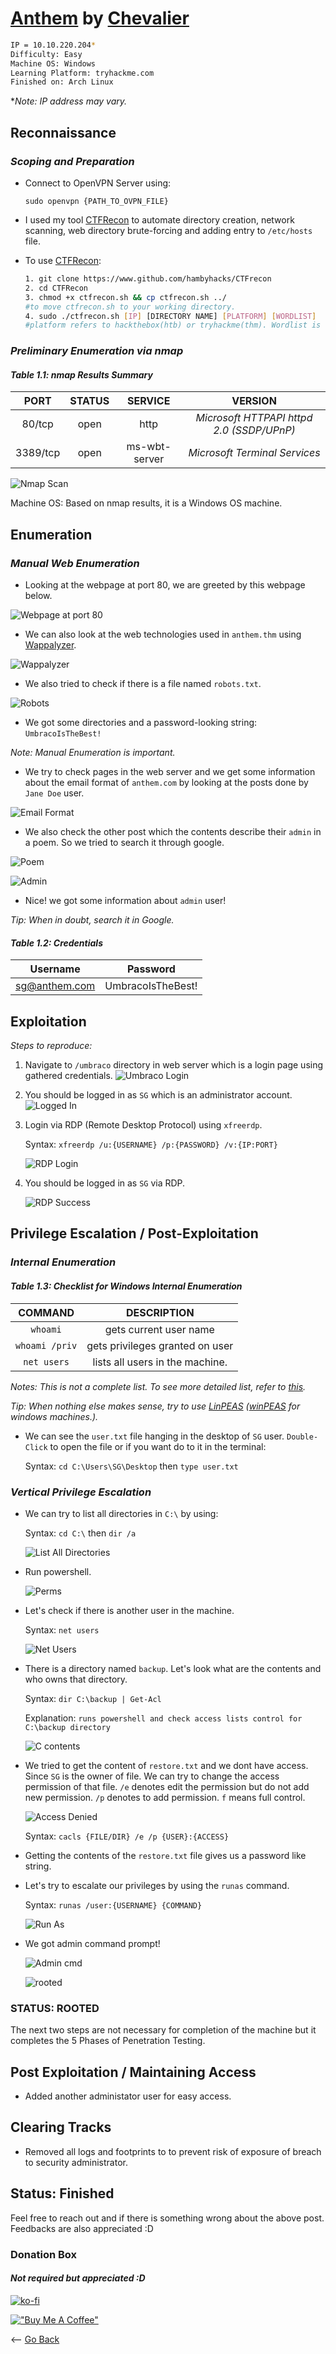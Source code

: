 # [Anthem](https://tryhackme.com/room/anthem) by [Chevalier](https://tryhackme.com/p/Chevalier)

```bash
IP = 10.10.220.204*
Difficulty: Easy 
Machine OS: Windows
Learning Platform: tryhackme.com
Finished on: Arch Linux
```

**Note: IP address may vary.*

## **Reconnaissance**

### *Scoping and Preparation*

* Connect to OpenVPN Server using:

    ``sudo openvpn {PATH_TO_OVPN_FILE}``

* I used my tool [CTFRecon](https://www.github.com/hambyhacks/CTFRecon) to automate directory creation, network scanning, web directory brute-forcing and adding entry to `/etc/hosts` file.

* To use [CTFRecon](https://www.github.com/hambyhacks/CTFRecon):

    ```bash
    1. git clone https://www.github.com/hambyhacks/CTFrecon
    2. cd CTFRecon
    3. chmod +x ctfrecon.sh && cp ctfrecon.sh ../ 
    #to move ctfrecon.sh to your working directory.
    4. sudo ./ctfrecon.sh [IP] [DIRECTORY NAME] [PLATFORM] [WORDLIST] 
    #platform refers to hackthebox(htb) or tryhackme(thm). Wordlist is used for GoBuster directory brute-forcing.
    ```

### *Preliminary Enumeration via nmap*

#### *Table 1.1: nmap Results Summary*

PORT | STATUS | SERVICE | VERSION
:---: | :---: | :---: | :---:
80/tcp | open | http | *Microsoft HTTPAPI httpd 2.0 (SSDP/UPnP)*
3389/tcp | open | ms-wbt-server | *Microsoft Terminal Services*

![Nmap Scan](../imgs/Anthem/Anthem_nmapScan.png)

Machine OS: Based on nmap results, it is a Windows OS machine.

## Enumeration

### *Manual Web Enumeration*

* Looking at the webpage at port 80, we are greeted by this webpage below.

![Webpage at port 80](../imgs/Anthem/webpage_port80.png)

* We can also look at the web technologies used in ``anthem.thm`` using [Wappalyzer](https://www.wappalyzer.com/).

![Wappalyzer](../imgs/Anthem/anthem_webTech.png)

* We also tried to check if there is a file named `robots.txt`.

![Robots](../imgs/Anthem/anthem_robots_txt.png)

* We got some directories and a password-looking string: `UmbracoIsTheBest!`

*Note: Manual Enumeration is important.*

* We try to check pages in the web server and we get some information about the email format of `anthem.com` by looking at the posts done by `Jane Doe` user.

![Email Format](../imgs/Anthem/email_format.png)

* We also check the other post which the contents describe their `admin` in a poem. So we tried to search it through google.

![Poem](../imgs/Anthem/poem_about_admin.png)

![Admin](../imgs/Anthem/admin_user_google_search.png)

* Nice! we got some information about `admin` user!

*Tip: When in doubt, search it in Google.*

#### *Table 1.2: Credentials*

Username | Password
:---: | :---:
sg@anthem.com | UmbracoIsTheBest!

## Exploitation

*Steps to reproduce:*

1. Navigate to `/umbraco` directory in web server which is a login page using gathered credentials.
    ![Umbraco Login](../imgs/Anthem/login_umbraco.png)

2. You should be logged in as `SG` which is an administrator account.
    ![Logged In](../imgs/Anthem/sg_admin.png)

3. Login via RDP (Remote Desktop Protocol) using `xfreerdp`.

    Syntax: ``xfreerdp /u:{USERNAME} /p:{PASSWORD} /v:{IP:PORT}``

    ![RDP Login](../imgs/Anthem/RDPing_to_anthem.png)

4. You should be logged in as `SG` via RDP.

    ![RDP Success](../imgs/Anthem/success_rdp.png)

## Privilege Escalation / Post-Exploitation

### *Internal Enumeration*

#### *Table 1.3: Checklist for Windows Internal Enumeration*

COMMAND | DESCRIPTION
:---: | :---:
``whoami``  | gets current user name
``whoami /priv`` | gets privileges granted on user
``net users`` | lists all users in the machine.

*Notes: This is not a complete list. To see more detailed list, refer to [this](https://book.hacktricks.xyz/windows/checklist-windows-privilege-escalation).*

*Tip: When nothing else makes sense, try to use [LinPEAS](https://github.com/carlospolop/PEASS-ng) ([winPEAS](https://github.com/carlospolop/PEASS-ng) for windows machines.).*

* We can see the `user.txt` file hanging in the desktop of `SG` user. `Double-Click` to open the file or if you want do to it in the terminal:

    Syntax: ``cd C:\Users\SG\Desktop`` then ``type user.txt``

### *Vertical Privilege Escalation*

* We can try to list all directories in `C:\` by using:

    Syntax: `cd C:\` then `dir /a`

    ![List All Directories](../imgs/Anthem/list_all_files.png)

* Run powershell.

    ![Perms](../imgs/Anthem/ps_to_get_dir_perm.png)

* Let's check if there is another user in the machine.

    Syntax: `net users`

    ![Net Users](../imgs/Anthem/net_user.png)

* There is a directory named `backup`. Let's look what are the contents and who owns that directory.

    Syntax: `dir C:\backup | Get-Acl`

    Explanation: `runs powershell and check access lists control for C:\backup directory` 

    ![C contents](../imgs/Anthem/C_backup_contents.png)

* We tried to get the content of `restore.txt` and we dont have access. Since `SG` is the owner of file. We can try to change the access permission of that file. `/e` denotes edit the permission but do not add new permission. `/p` denotes to add permission. `f` means full control.

    ![Access Denied](../imgs/Anthem/cacls_change_perm.png)

    Syntax: `cacls {FILE/DIR} /e /p {USER}:{ACCESS}`

* Getting the contents of the `restore.txt` file gives us a password like string.

* Let's try to escalate our privileges by using the `runas` command.

    Syntax: `runas /user:{USERNAME} {COMMAND}`

    ![Run As](../imgs/Anthem/escalation.png)

* We got admin command prompt!

    ![Admin cmd](../imgs/Anthem/admin_cmd.png)

    ![rooted](../imgs/Anthem/rooted.png)

### STATUS: ROOTED

The next two steps are not necessary for completion of the machine but it completes the 5 Phases of Penetration Testing.

## Post Exploitation / Maintaining Access

* Added another administator user for easy access.

## Clearing Tracks

* Removed all logs and footprints to to prevent risk of exposure of breach to security administrator.

## **Status: Finished**

Feel free to reach out and if there is something wrong about the above post. Feedbacks are also appreciated :D

### Donation Box

#### *Not required but appreciated :D*

[![ko-fi](https://ko-fi.com/img/githubbutton_sm.svg)](https://ko-fi.com/hambyhaxx)

[!["Buy Me A Coffee"](https://www.buymeacoffee.com/assets/img/custom_images/orange_img.png)](https://www.buymeacoffee.com/hambyhaxx)

<-- [Go Back](https://hambyhacks.github.io/)
